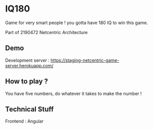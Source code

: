# IQ180

Game for very smart people ! you gotta have 180 IQ to win this game.

Part of 2190472 Netcentric Architecture

## Demo

Development server : https://staging-netcentric-game-server.herokuapp.com/

## How to play ?

You have five numbers, do whatever it takes to make the number !

## Technical Stuff

Frontend : Angular
